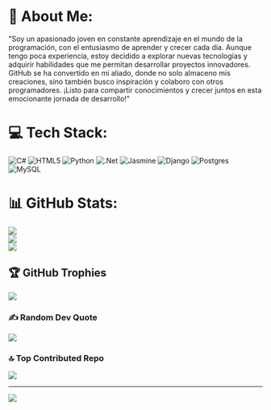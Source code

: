 # 💫 About Me:
"Soy un apasionado joven en constante aprendizaje en el mundo de la programación, con el entusiasmo de aprender y crecer cada día. Aunque tengo poca experiencia, estoy decidido a explorar nuevas tecnologías y adquirir habilidades que me permitan desarrollar proyectos innovadores. GitHub se ha convertido en mi aliado, donde no solo almaceno mis creaciones, sino también busco inspiración y colaboro con otros programadores. ¡Listo para compartir conocimientos y crecer juntos en esta emocionante jornada de desarrollo!"


# 💻 Tech Stack:
![C#](https://img.shields.io/badge/c%23-%23239120.svg?style=for-the-badge&logo=csharp&logoColor=white) ![HTML5](https://img.shields.io/badge/html5-%23E34F26.svg?style=for-the-badge&logo=html5&logoColor=white) ![Python](https://img.shields.io/badge/python-3670A0?style=for-the-badge&logo=python&logoColor=ffdd54) ![.Net](https://img.shields.io/badge/.NET-5C2D91?style=for-the-badge&logo=.net&logoColor=white) ![Jasmine](https://img.shields.io/badge/jasmine-%238A4182.svg?style=for-the-badge&logo=jasmine&logoColor=white) ![Django](https://img.shields.io/badge/django-%23092E20.svg?style=for-the-badge&logo=django&logoColor=white) ![Postgres](https://img.shields.io/badge/postgres-%23316192.svg?style=for-the-badge&logo=postgresql&logoColor=white) ![MySQL](https://img.shields.io/badge/mysql-%2300000f.svg?style=for-the-badge&logo=mysql&logoColor=white)
# 📊 GitHub Stats:
![](https://github-readme-stats.vercel.app/api?username=Mardape&theme=radical&hide_border=false&include_all_commits=false&count_private=false)<br/>
![](https://github-readme-streak-stats.herokuapp.com/?user=Mardape&theme=radical&hide_border=false)<br/>
![](https://github-readme-stats.vercel.app/api/top-langs/?username=Mardape&theme=radical&hide_border=false&include_all_commits=false&count_private=false&layout=compact)

## 🏆 GitHub Trophies
![](https://github-profile-trophy.vercel.app/?username=Mardape&theme=oldie&no-frame=true&no-bg=true&margin-w=4)

### ✍️ Random Dev Quote
![](https://quotes-github-readme.vercel.app/api?type=horizontal&theme=radical)

### 🔝 Top Contributed Repo
![](https://github-contributor-stats.vercel.app/api?username=Mardape&limit=5&theme=dark&combine_all_yearly_contributions=true)

---
[![](https://visitcount.itsvg.in/api?id=Mardape&icon=0&color=12)](https://visitcount.itsvg.in)

<!-- Proudly created with GPRM ( https://gprm.itsvg.in ) -->
